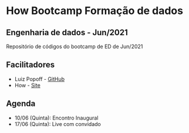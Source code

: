 # How Bootcamp Formação de dados

## Engenharia de dados - Jun/2021

Repositório de códigos do bootcamp de ED de Jun/2021

## Facilitadores

* Luiz Popoff - [GitHub](https://github.com/luizpopoff)
* How - [Site](https://howedu.com.br)

## Agenda
- 10/06 (Quinta): Encontro Inaugural
- 17/06 (Quinta): Live com convidado
